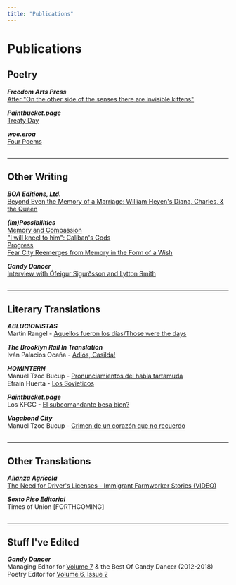 ```yaml
---
title: "Publications"
---
```


# Publications

## Poetry
***Freedom Arts Press***  
[After "On the other side of the senses there are invisible kittens"](https://freedomartspress.com/post/614764834436923392/after-on-the-other-side-of-the-senses-there-are "After 'On the other side of the senses there are invisible kittens'")  

***Paintbucket.page***  
[Treaty Day](https://paintbucket.page/live-ammo-round/2019/10/05/treaty-day.html "Treaty Day")  

***woe.eroa***  
[Four Poems](https://www.woeeroa.com/features/noah-mazer-4-poems "Four Poems")  

##
---

## Other Writing
***BOA Editions, Ltd.***  
[Beyond Even the Memory of a Marriage: William Heyen's Diana, Charles, & the Queen](https://www.boaeditions.org/blogs/main/exploring-the-backlist-charles-diana-the-queen "Beyond Even the Memory of a Marriage: William Heyen's Diana, Charles, & the Queen")

***(Im)Possibilities***  
[Memory and Compassion](https://morrison.sunygeneseoenglish.org/2019/05/14/memory-and-compassion/ "Memory and Compassion")  
["I will kneel to him": Caliban's Gods](https://morrison.sunygeneseoenglish.org/2018/05/02/i-will-kneel-to-him-calibans-gods/ "'I will kneel to him': Caliban's Gods")    
[Progress](https://morrison.sunygeneseoenglish.org/2019/03/04/progress/ "Progress")  
[Fear City Reemerges from Memory in the Form of a Wish](https://morrison.sunygeneseoenglish.org/2018/04/03/fear-city-reemerges-from-memory-in-the-form-of-a-wish/ "Fear City Reemerges from Memory in the Form of a Wish")

***Gandy Dancer***  
[Interview with Ófeigur Sigurðsson and Lytton Smith](https://www.gandydancer.org/volume-7-interview/ "Interview with Ófeigur Sigurðsson and Lytton Smith")  

##
---
## Literary Translations
***ABLUCIONISTAS***  
Martín Rangel - [Aquellos fueron los días/Those were the days](https://ablucionistas.com/aquellos-fueron-los-dias-those-were-the-days-%c2%b7eng-esp%c2%b7-martin-rangel/ "Aquellos fueron los días/Those were the days")

***The Brooklyn Rail In Translation***  
Iván Palacios Ocaña - [Adiós, Casilda!](https://intranslation.brooklynrail.org/spanish/adios-casilda/%22 "Adiós, Casilda!") 

***HOMINTERN***  
Manuel Tzoc Bucup - [Pronunciamientos del habla tartamuda](https://homintern.soy/posts/pronunciamientos.html "Pronunciamientos del habla tartamuda")  
Efraín Huerta - [Los Sovieticos](https://homintern.soy/issues/10-10-20/thesoviets.html "Los Sovieticos")  

***Paintbucket.page***  
Los KFGC - [El subcomandante besa bien?](https://paintbucket.page/big-ebooks-money/2019/11/01/el-subcomandante.html "El subcomandante besa bien?")

***Vagabond City***  
Manuel Tzoc Bucup - [Crimen de un corazón que no recuerdo](https://vagabondcitylit.com/2020/01/13/manuel-tzoc-bucap-translated-by-noah-mazer/ "Crimen de un corazón que no recuerdo")

##
---

## Other Translations


***Alianza Agrícola***  
[The Need for Driver's Licenses - Immigrant Farmworker Stories (VIDEO)](https://www.youtube.com/watch?v=NN08klTv7e0 "The Need for Driver's Licenses")   


***Sexto Piso Editorial***  
Times of Union [FORTHCOMING]

##
---

## Stuff I've Edited
***Gandy Dancer***  
Managing Editor for [Volume 7](https://www.gandydancer.org/archives/vol-7/ "Volume 7") & the Best Of Gandy Dancer (2012-2018)  
Poetry Editor for [Volume 6, Issue 2](https://www.gandydancer.org/archives/vol-6-no-2-2/ "Volume 6, Issue 2")  